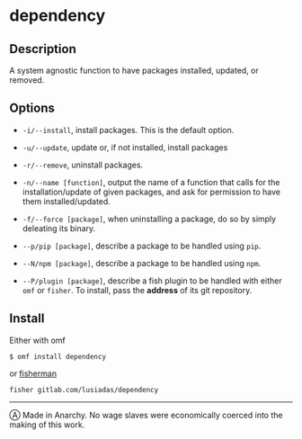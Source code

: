 # dependency

## Description

A system agnostic function to have packages installed, updated, or removed.

## Options

- `-i/--install`, install packages. This is the default option.

- `-u/--update`, update or, if not installed, install packages

- `-r/--remove`, uninstall packages.

- `-n/--name [function]`, output the name of a function that calls for the installation/update of given packages, and ask for permission to have them installed/updated.

- `-f/--force [package]`, when uninstalling a package, do so by simply deleating its binary.

- `--p/pip [package]`, describe a package to be handled using `pip`.

- `--N/npm [package]`, describe a package to be handled using `npm`.

- `--P/plugin [package]`, describe a fish plugin to be handled with either `omf` or `fisher`. To install, pass the **address** of its git repository.

## Install

Either with omf

```fish
$ omf install dependency
```

or [fisherman](https://github.com/fisherman/fisherman)

```fish
fisher gitlab.com/lusiadas/dependency
```

---

Ⓐ Made in Anarchy. No wage slaves were economically coerced into the making of this work.
